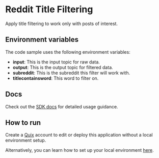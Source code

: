 # Reddit Title Filtering

Apply title filtering to work only with posts of interest.

## Environment variables

The code sample uses the following environment variables:

- **input**: This is the input topic for raw data.
- **output**: This is the output topic for filtered data.
- **subreddit**: This is the subreddit this filter will work with.
- **titlecontainsword**: This word to filter on.

## Docs

Check out the [SDK docs](https://docs.quix.io/sdk-intro.html) for detailed usage guidance.

## How to run
Create a [Quix](https://portal.platform.quix.ai/self-sign-up?xlink=github) account to edit or deploy this application without a local environment setup.

Alternatively, you can learn how to set up your local environment [here](https://docs.quix.io/sdk/python-setup.html).
